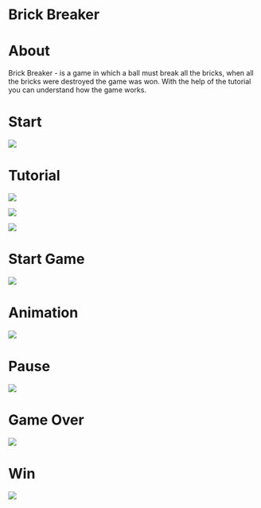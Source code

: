 # Brick Breaker

# About

Brick Breaker - is a game in which a ball must break all the bricks, when all the bricks were destroyed the game was won. With the help of the tutorial you can understand how the game works.

# Start

![](https://github.com/TiberiuTech/Photos/blob/main/Photos/Start.jpg?raw=true)

# Tutorial

![](https://github.com/TiberiuTech/Photos/blob/main/Photos/Tutorial%201.jpg?raw=true)

![](https://github.com/TiberiuTech/Photos/blob/main/Photos/Tutorial%202.jpg?raw=true)

![](https://github.com/TiberiuTech/Photos/blob/main/Photos/Tutorial%203.jpg?raw=true)

# Start Game

![](https://github.com/TiberiuTech/Photos/blob/main/Photos/Start%20Game.jpg?raw=true)

# Animation

![](https://github.com/TiberiuTech/Photos/blob/main/Photos/Animation.jpg?raw=true)

# Pause

![](https://github.com/TiberiuTech/Photos/blob/main/Photos/Pause.jpg?raw=true)

# Game Over

![](https://github.com/TiberiuTech/Photos/blob/main/Photos/Game%20Over.jpg?raw=true)

# Win

![](https://github.com/TiberiuTech/Photos/blob/main/Photos/Win.jpg?raw=true)



